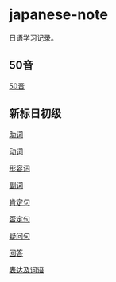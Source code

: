 # japanese-note

日语学习记录。

## 50音

[50音]()

## 新标日初级

[助词](https://github.com/yanqizhao/japanese-note/blob/develop/%E6%96%B0%E6%A0%87%E6%97%A5%E5%88%9D%E7%BA%A7%E4%B8%8A/%E5%8A%A9%E8%AF%8D.md)

[动词](https://github.com/yanqizhao/japanese-note/blob/develop/%E6%96%B0%E6%A0%87%E6%97%A5%E5%88%9D%E7%BA%A7%E4%B8%8A/%E5%8A%A8%E8%AF%8D.md)

[形容词](https://github.com/yanqizhao/japanese-note/blob/develop/%E6%96%B0%E6%A0%87%E6%97%A5%E5%88%9D%E7%BA%A7%E4%B8%8A/%E5%BD%A2%E5%AE%B9%E8%AF%8D.md)

[副词](https://github.com/yanqizhao/japanese-note/blob/develop/%E6%96%B0%E6%A0%87%E6%97%A5%E5%88%9D%E7%BA%A7%E4%B8%8A/%E5%89%AF%E8%AF%8D.md)

[肯定句](https://github.com/yanqizhao/japanese-note/blob/develop/%E6%96%B0%E6%A0%87%E6%97%A5%E5%88%9D%E7%BA%A7%E4%B8%8A/%E8%82%AF%E5%AE%9A%E5%8F%A5.md)

[否定句](https://github.com/yanqizhao/japanese-note/blob/develop/%E6%96%B0%E6%A0%87%E6%97%A5%E5%88%9D%E7%BA%A7%E4%B8%8A/%E5%90%A6%E5%AE%9A%E5%8F%A5.md)

[疑问句](https://github.com/yanqizhao/japanese-note/blob/develop/%E6%96%B0%E6%A0%87%E6%97%A5%E5%88%9D%E7%BA%A7%E4%B8%8A/%E7%96%91%E9%97%AE%E5%8F%A5.md)

[回答](https://github.com/yanqizhao/japanese-note/blob/develop/%E6%96%B0%E6%A0%87%E6%97%A5%E5%88%9D%E7%BA%A7%E4%B8%8A/%E5%9B%9E%E7%AD%94.md)

[表达及词语](https://github.com/yanqizhao/japanese-note/blob/develop/%E6%96%B0%E6%A0%87%E6%97%A5%E5%88%9D%E7%BA%A7%E4%B8%8A/%E8%A1%A8%E8%BE%BE%E5%8F%8A%E8%AF%8D%E8%AF%AD.md)



